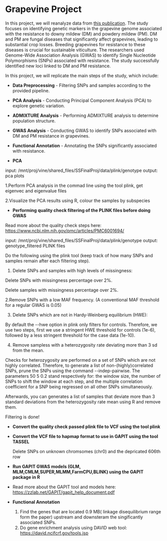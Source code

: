 # Grapevine Project

In this project, we will reanalyze data from [this publication](https://www.frontiersin.org/journals/plant-science/articles/10.3389/fpls.2024.1386225/full). The study focuses on identifying genetic markers in the grapevine genome associated with the resistance to downy mildew (DM) and powdery mildew (PM). DM and PM are fungal diseases that significantly affect grapevines, leading to substantial crop losses. Breeding grapevines for resistance to these diseases is crucial for sustainable viticulture. The researchers used Genome-Wide Association Analysis (GWAS) to identify Single Nucleotide Polymorphisms (SNPs) associated with resistance. The study successfully identified new loci linked to DM and PM resistance.

In this project, we will replicate the main steps of the study, which include:

- **Data Preprocessing** - Filtering SNPs and samples according to the provided pipeline.
- **PCA Analysis** - Conducting Principal Component Analysis (PCA) to explore genetic variation.
- **ADMIXTURE Analysis** - Performing ADMIXTURE analysis to determine population structure.
- **GWAS Analysis** - Conducting GWAS to identify SNPs associated with DM and PM resistance in grapevines.
- **Functional Annotation** - Annotating the SNPs significantly associated with resistance.
















- **PCA**

input: /mnt/proj/vine/shared_files/SSFinalProj/data/plink/genotype
output: pca plots

1.Perform  PCA analysis in the commad line using the tool plink, get eigenvec and eigenvalue files

2.Visualize the PCA results using R, colour the samples by subspecies



- **Performing quality check filtering of the PLINK files before doing GWAS**

Read more about the quality check steps here: https://www.ncbi.nlm.nih.gov/pmc/articles/PMC6001694/

input: /mnt/proj/vine/shared_files/SSFinalProj/data/plink/genotype
output: genotype_filtered PLINK files

Do the following using the plink tool (keep track of how many SNPs and samples remain after each filtering step).

1. Delete SNPs and samples with high levels of missingness:

Delete SNPs with missingness percentage over 2%.

Delete samples with missingness percentage over 2%.

2.Remove SNPs with a low MAF frequency. (A conventional MAF threshold for a regular GWAS is 0.05)

3. Delete SNPs which are not in Hardy-Weinberg equilibrium (HWE):

By default the --hwe option in plink only filters for controls.
Therefore, we use two steps, first we use a stringent HWE threshold for controls (1e-6), followed by a less stringent threshold for the case data (1e-10).

4.  Remove sampless with a heterozygosity rate deviating more than 3 sd from the mean.

Checks for heterozygosity are performed on a set of SNPs which are not highly correlated.
Therefore, to generate a list of non-(highly)correlated SNPs,  prune the SNPs using the command --indep-pairwise.
The parameters  50 5 0.2  stand respectively for: the window size, the number of SNPs to shift the window at each step, and the multiple correlation coefficient for a SNP being regressed on all other SNPs simultaneously.

Afterwards, you can  generates a list of samples that deviate more than 3 standard deviations from the heterozygosity rate mean using R and remove them.



Filtering is done!


- **Convert the quality check passed plink file to VCF using the tool plink**

- **Convert the VCF file to hapmap format to use in GAPIT using the tool TASSEL**

  Delete SNPs on unknown chromsomes (chr0) and the depricated 606th row

- **Run GAPIT GWAS models (GLM, MLM,CMLM,SUPER,MLMM,FarmCPU,BLINK) using the GAPIT package in R**

- Read more about the GAPIT tool and models here: https://zzlab.net/GAPIT/gapit_help_document.pdf

- **Functional Annotation**

  1. Find the genes that are located 0.9 MB( linkage disequilibrium range form the paper) upstream and downsteram the singificantly associated SNPs.
  2. Do gene enrichment analysis using DAVID web tool: https://david.ncifcrf.gov/tools.jsp 


